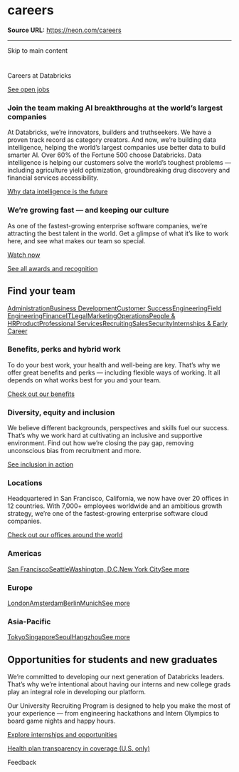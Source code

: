 # careers

**Source URL:** https://neon.com/careers

---

Skip to main content

# 

Careers at Databricks

[See open jobs](/company/careers/open-positions?itm_data=careers-hp-hero-cta "See open jobs")

### Join the team making AI breakthroughs at the world’s largest companies

At Databricks, we’re innovators, builders and truthseekers. We have a proven track record as category creators. And now, we’re building data intelligence, helping the world’s largest companies use better data to build smarter AI. Over 60% of the Fortune 500 choose Databricks. Data intelligence is helping our customers solve the world ’s toughest problems — including agriculture yield optimization, groundbreaking drug discovery and financial services accessibility.

[Why data intelligence is the future](https://youtu.be/-6dt7eJ3cMs?si=TN79QYFAa38_ygoA&t=232)

### We’re growing fast — and keeping our culture

As one of the fastest-growing enterprise software companies, we’re attracting the best talent in the world. Get a glimpse of what it’s like to work here, and see what makes our team so special.

[Watch now](https://www.youtube.com/watch?v=iuuC4b4_tAo&ab_channel=Databricks)

[See all awards and recognition](https://www.databricks.com/company/awards-and-recognition?itm_data=careers-hp-awards-slider)

## Find your team

[Administration](/company/careers/open-positions?department=administration)[Business Development](/company/careers/open-positions?department=business%20development)[Customer Success](/company/careers/open-positions?department=customer%20success)[Engineering](/company/careers/engineering-at-databricks)[Field Engineering](/company/careers/open-positions?department=field%20engineering)[Finance](/company/careers/open-positions?department=finance)[IT](/company/careers/open-positions?department=it)[Legal](/company/careers/open-positions?department=legal)[Marketing](/company/careers/open-positions?department=marketing)[Operations](/company/careers/open-positions?department=operations)[People & HR](/company/careers/open-positions?department=people%20and%20hr)[Product](/company/careers/open-positions?department=product)[Professional Services](/company/careers/open-positions?department=professional%20services)[Recruiting](/company/careers/open-positions?department=recruiting)[Sales](/company/careers/open-positions?department=sales)[Security](/company/careers/open-positions?department=security)[Internships & Early Career](https://www.databricks.com/company/careers/university-recruiting)

### Benefits, perks and hybrid work

To do your best work, your health and well-being are key. That’s why we offer great benefits and perks — including flexible ways of working. It all depends on what works best for you and your team.

[Check out our benefits](/company/careers/benefits?itm_data=careers-hp-benefits-cta)

### Diversity, equity and inclusion

We believe different backgrounds, perspectives and skills fuel our success. That’s why we work hard at cultivating an inclusive and supportive environment. Find out how we’re closing the pay gap, removing unconscious bias from recruitment and more.

[See inclusion in action](/company/diversity-and-inclusion)

### Locations

Headquartered in San Francisco, California, we now have over 20 offices in 12 countries. With 7,000+ employees worldwide and an ambitious growth strategy, we’re one of the fastest-growing enterprise software cloud companies.

[Check out our offices around the world](/company/contact/office-locations?itm_data=careers-hp-locations-cta)

### Americas

[San Francisco](/company/careers/open-positions?location=san%20francisco%2C%20california)[Seattle](/company/careers/open-positions?location=seattle%2C%20washington)[Washington, D.C.](/company/careers/open-positions?location=washington%2C%20D.C.)[New York City](/company/careers/open-positions?location=new%20york%20city%2C%20new%20york)[See more](https://www.databricks.com/company/contact/office-locations)

### Europe

[London](/company/careers/open-positions?location=london%2C%20united%20kingdom)[Amsterdam](/company/careers/open-positions?location=amsterdam%2C%20netherlands)[Berlin](/company/careers/open-positions?location=berlin%2C%20germany)[Munich](/company/careers/open-positions?location=munich%2C%20germany)[See more](https://www.databricks.com/company/careers/open-positions?location=EMEA)

### Asia-Pacific

[Tokyo](/company/careers/open-positions?location=tokyo%2C%20japan)[Singapore](/company/careers/open-positions?location=singapore)[Seoul](/company/careers/open-positions?location=seoul%2C%20south%20korea)[Hangzhou](/company/careers/open-positions?location=hangzhou%2C%20china)[See more](https://www.databricks.com/company/contact/office-locations)

## Opportunities for students and new graduates

We’re committed to developing our next generation of Databricks leaders. That’s why we’re intentional about having our interns and new college grads play an integral role in developing our platform.

Our University Recruiting Program is designed to help you make the most of your experience — from engineering hackathons and Intern Olympics to board game nights and happy hours.

[Explore internships and opportunities ](/company/careers/university-recruiting?itm_data=careers-hp-students-cta)

[Health plan transparency in coverage (U.S. only)](https://www.mybenefitsnow.com/databricks/us-legal-notices)

Feedback